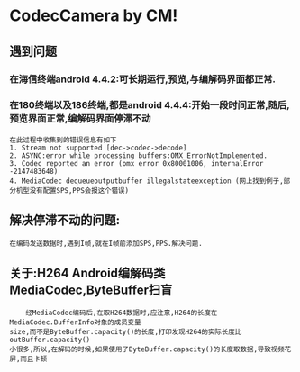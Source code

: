 # CodecCamera by CM!

## 遇到问题

### 在海信终端android 4.4.2:可长期运行,预览,与编解码界面都正常.

### 在180终端以及186终端,都是android 4.4.4:开始一段时间正常,随后,预览界面正常,编解码界面停滞不动
	在此过程中收集到的错误信息有如下
	1. Stream not supported [dec->codec->decode]
	2. ASYNC:error while processing buffers:OMX_ErrorNotImplemented.
	3. Codec reported an error (omx error 0x80001006, internalError -2147483648)
	4. MediaCodec dequeueoutputbuffer illegalstateexception (网上找到例子,部分机型没有配置SPS,PPS会报这个错误)

## 解决停滞不动的问题:
	在编码发送数据时,遇到I帧,就在I帧前添加SPS,PPS.解决问题.
	
## 关于:H264 Android编解码类MediaCodec,ByteBuffer扫盲
		经MediaCodec编码后,在取H264数据时,应注意,H264的长度在MediaCodec.BufferInfo对象的成员变量
	size,而不是ByteBuffer.capacity()的长度,打印发现H264的实际长度比outBuffer.capacity()
	小很多,所以,在解码的时候,如果使用了ByteBuffer.capacity()的长度取数据,导致视频花屏,而且卡顿